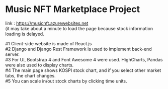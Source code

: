 # Music NFT Marketplace Project

link : https://musicnft.azurewebsites.net<br>
(it may take about a minute to load the page because stock information loading is delayed.

#1 Client-side website is made of React.js<br>
#2 Django and Django Rest Framework is used to implement back-end server.<br>
#3 For UI, Bootstrap 4 and Font Awesome 4 were used. HighCharts, Pandas were also used to display charts.<br>
#4 The main page shows KOSPI stock chart, and if you select other market tabs, the chart changes.<br>
#5 You can scale in/out stock charts by clicking time units.
